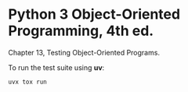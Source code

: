 # Python 3 Object-Oriented Programming, 4th ed.

Chapter 13, Testing Object-Oriented Programs.

To run the test suite using **uv**:

```bash
uvx tox run
```
